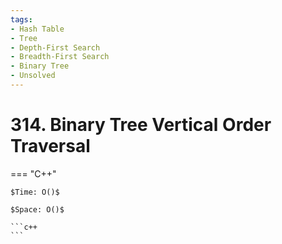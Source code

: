 ```yaml
---
tags:
- Hash Table
- Tree
- Depth-First Search
- Breadth-First Search
- Binary Tree
- Unsolved
---
```



# 314. Binary Tree Vertical Order Traversal

=== "C++"

    $Time: O()$

    $Space: O()$

    ```c++
    ```